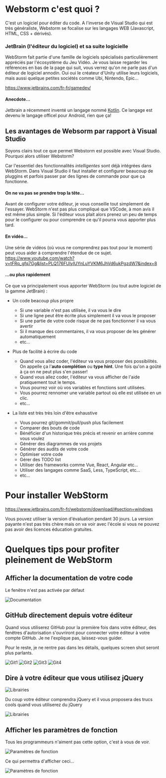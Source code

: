 # Webstorm c'est quoi ?

C'est un logiciel pour éditer du code. A l'inverse de Visual Studio qui est très généraliste, Webstorm se focalise sur les langages WEB (Javascript, HTML, CSS + dérivés).

### JetBrain (l'éditeur du logiciel) et sa suite logicielle
WebStorm fait partie d'une famille de logiciels spécialisés particulièrement appréciés par l'écosystème du Jeu Vidéo. Je vous laisse regarder les références en bas de la page qui suit, vous verrez qu'on ne parle pas d'un éditeur de logiciel annodin. Oui oui le créateur d'Unity utilise leurs logiciels, mais aussi quelque petites sociétés comme Ubi, Nintendo, Epic...

https://www.jetbrains.com/fr-fr/gamedev/

#### Anecdote...
Jetbrain a récemment inventé un langage nommé [Kotlin](https://developer.android.com/kotlin?hl=fr). Ce langage est devenu le langage officel pour Android, rien que ça!


## Les avantages de Websorm par rapport à Visual Studio

Soyons clairs tout ce que permet Webstorm est possible avec Visual Studio. Pourquoi alors utiliser Webstorm?

Car l'essentiel des fonctionnalités *intelligentes* sont déjà intégrées dans WebStorm. Dans Visual Studio il faut installer et configurer beaucoup de pluggins et parfois passer par des lignes de commande pour que ça fonctionne.

#### On ne va pas se prendre trop la tête...

Avant de configurer votre éditeur, je vous conseille tout simplement de l'essayer. WebStorm n'est pas plus compliqué que VSCode, à mon avis il est même plus simple. Si l'éditeur vous plait alors prenez un peu de temps pour le configurer ou pour comprendre ce qu'il pourra vous apporter plus tard.

#### En vidéo...
Une série de vidéos (où vous ne comprendrez pas tout pour le moment) peut vous aider à comprendre l'étendue de ce sujet.
https://www.youtube.com/watch?v=tFRq_gfq7Gg&list=PLQ176FUIyIUYnLuYVKM6JhVd6ukPgzdW7&index=8



#### ...ou plus rapidement
Ce que va principalement vous apporter WebStorm (ou tout autre logiciel de la gamme JetBrain) :

- Un code beacoup plus propre
   - Si une variable n'est pas utilisée, il va vous le dire
   - Si une ligne peut être écrite plus simplement il va vous le proposer
   - Si une partie de votre code risque de ne pas fonctionner il va vous avertir
   - Si il manque des commentaires, il va vous proposer de les générer automatiquement
   - etc...
   
- Plus de facilité à écrire du code
   - Quand vous allez coder, l'éditeur va vous proposer des possibilités. On appelle ça l'**auto complétion** ou **type hint**. Une fois qu'on a goûté à ça on ne peut plus s'en passer!
   - Quand vous allez coder, l'éditeur va vous afficher de l'aide pratiquement tout le temps.
   - Vous pourrez voir où vos variables et fonctions sont utilisées.
   - Vous pourrez rennomer une variable partout où elle est utilisée en un clic.
   - etc...
 
 - La liste est très très loin d'être exhaustive
    - Vous pourrez git/gommit/pull/push plus facilement
    - Comparer des bouts de code
    - Bénéficier d'un historique très précis et revenir en arrière comme vous voulez
    - Générer des diagrammes de vos projets
    - Générer des audits de votre code
    - Optimiser votre code
    - Gérer des TODO list
    - Utiliser des frameworks comme Vue, React, Angular etc...
    - Utiliser des langages comme SaaS, Less, TypeScript, etc...
    - etc...
   


# Pour installer WebStorm
https://www.jetbrains.com/fr-fr/webstorm/download/#section=windows

Vous pouvez utiliser la version d'évaluation pendant 30 jours. La version payante n'est pas très chère mais on va voir avec l'école si vous ne pouvez pas avoir des licences éducation gratuites.

# Quelques tips pour profiter pleinement de WebStorm

## Afficher la documentation de votre code

Le fenêtre n'est pas activée par défaut

![Documentation](webstorm-config-documentation.png)

## GitHub directement depuis votre éditeur

Quand vous utiliserez GitHub pour la première fois dans votre éditeur, des fenêtres d'autorisation s'ouvriront pour connecter votre éditeur à votre compte GitHub. Je ne l'explique pas, laissez-vous guider.

Pour le reste, je ne rentre pas dans les détails, quelques screen shot seront plus parlants.

![Git1](webstorm-git-1.png)
![Git2](webstorm-git-2.png)
![Git3](webstorm-git-3.png)
![Git4](webstorm-git-4.png)


## Dire à votre éditeur que vous utilisez jQuery

![Librairies](webstorm-config-jquery.png)

Du coup votre éditeur comprendra jQuery et il vous proposera des trucs cools quand vous utiliserez du jQuery

![Librairies](webstorm-config-jquery-2.png)


## Afficher les paramètres de fonction

Tous les programmeurs n'aiment pas cette option, c'est à vous de voir.

![Paramètres de fonction](webstorm-config-hints.png)

Ce qui permettra d'afficher ceci...

![Paramètres de fonction](webstorm-config-hints-2.png)
